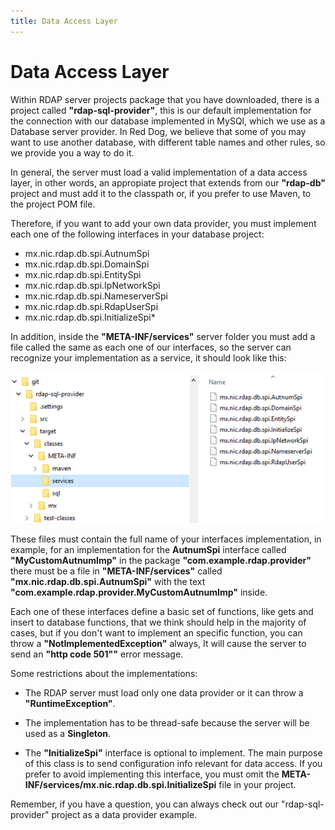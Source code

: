 ```yaml
---
title: Data Access Layer
---
```


# Data Access Layer

Within RDAP server projects package that you have downloaded, there is a project called **"rdap-sql-provider"**, this is our default implementation for the connection with our database implemented in MySQl, which we use as a Database server provider. In Red Dog, we believe that some of you may want to use another database, with different table names and other rules, so we provide you a way to do it.

In general, the server must load a valid implementation of a data access layer, in other words, an appropiate project that extends from our **"rdap-db"** project and must add it to the classpath or, if you prefer to use Maven, to the project POM file.

Therefore, if you want to add your own data provider, you must implement each one of the following interfaces in your database project:

+	mx.nic.rdap.db.spi.AutnumSpi
+	mx.nic.rdap.db.spi.DomainSpi
+	mx.nic.rdap.db.spi.EntitySpi
+	mx.nic.rdap.db.spi.IpNetworkSpi
+	mx.nic.rdap.db.spi.NameserverSpi
+	mx.nic.rdap.db.spi.RdapUserSpi
+	mx.nic.rdap.db.spi.InitializeSpi*

In addition, inside the **"META-INF/services"** server folder you must add a file called the same as each one of our interfaces, so the server can recognize your implementation as a service, it should look like this:

![DATA ACCESS PATH](img\data-access-path.png)

These files must contain the full name of your interfaces implementation, in example, for an implementation for the **AutnumSpi** interface called **"MyCustomAutnumImp"** in the package **"com.example.rdap.provider"** there must  be a file in **"META-INF/services"** called **"mx.nic.rdap.db.spi.AutnumSpi"** with the text **"com.example.rdap.provider.MyCustomAutnumImp"** inside.

Each one of these interfaces define a basic set of functions, like gets and insert to database functions, that we think should help in the majority of cases, but if you don't want to implement an specific function, you can throw a **"NotImplementedException"** always, It will cause the server to send an **"http code 501""** error message.

Some restrictions about the implementations:

+	The RDAP server must load only one data provider or it can throw a **"RuntimeException"**.

+	The implementation has to be thread-safe because the server will be used as a **Singleton**.

+	The **"InitializeSpi"** interface is optional to implement. The main purpose of this class is to send configuration info relevant for data access. If you prefer to avoid implementing this interface, you must omit the **META-INF/services/mx.nic.rdap.db.spi.InitializeSpi** file in your project.

Remember, if you have a question, you can always check out our "rdap-sql-provider" project as a data provider example.
